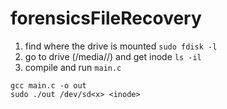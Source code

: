 # forensicsFileRecovery

1. find where the drive is mounted 
  `sudo fdisk -l`
3. go to drive (/media/<user>/<drive>) and get inode
  `ls -il`
4. compile and run `main.c` 
```
gcc main.c -o out
sudo ./out /dev/sd<x> <inode>
```
